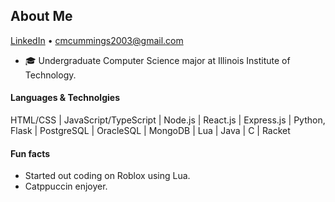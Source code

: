 ## About Me
[LinkedIn](https://www.linkedin.com/in/connormcummings/) • cmcummings2003@gmail.com

* 🎓 Undergraduate Computer Science major at Illinois Institute of Technology.

#### Languages & Technolgies
HTML/CSS | JavaScript/TypeScript | Node.js | React.js | Express.js | Python, Flask | PostgreSQL | OracleSQL | MongoDB | Lua | Java | C | Racket

#### Fun facts
* Started out coding on Roblox using Lua.
* Catppuccin enjoyer.
